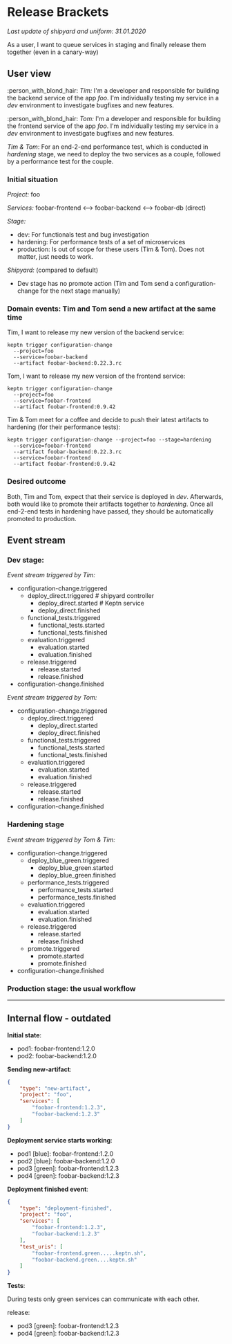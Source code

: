 # Release Brackets

*Last update of shipyard and uniform: 31.01.2020*

As a user, I want to queue services in staging and finally release them together (even in a canary-way)

## User view

:person_with_blond_hair: *Tim:* I'm a developer and responsible for building the backend service of the app *foo*. I'm individually testing my service in a *dev* environment to investigate bugfixes and new features. 

:person_with_blond_hair: *Tom:* I'm a developer and responsible for building the frontend service of the app *foo*. I'm individually testing my service in a *dev* environment to investigate bugfixes and new features. 

*Tim & Tom*: For an end-2-end performance test, which is conducted in *hardening* stage, we need to deploy the two services as a couple, followed by a performance test for the couple. 

### Initial situation

*Project:* foo

*Services:*  foobar-frontend <--> foobar-backend <--> foobar-db (direct)

*Stage:*
- dev: For functionals test and bug investigation
- hardening: For performance tests of a set of microservices
- production: Is out of scope for these users (Tim & Tom). Does not matter, just needs to work.

*Shipyard:* (compared to default)
- Dev stage has no promote action (Tim and Tom send a configuration-change for the next stage manually)

### Domain events: Tim and Tom send a new artifact at the same time

Tim, I want to release my new version of the backend service: 
```console
keptn trigger configuration-change 
  --project=foo
  --service=foobar-backend
  --artifact foobar-backend:0.22.3.rc
```

Tom, I want to release my new version of the frontend service:
```console
keptn trigger configuration-change 
  --project=foo
  --service=foobar-frontend
  --artifact foobar-frontend:0.9.42 
```

Tim & Tom meet for a coffee and decide to push their latest artifacts to hardening (for their performance tests): 

```console
keptn trigger configuration-change --project=foo --stage=hardening
  --service=foobar-frontend
  --artifact foobar-backend:0.22.3.rc 
  --service=foobar-frontend
  --artifact foobar-frontend:0.9.42 
```

</p>
</details>

### Desired outcome

Both, Tim and Tom, expect that their service is deployed in *dev*. Afterwards, both would like to promote their artifacts together to *hardening*. Once all end-2-end tests in hardening have passed, they should be automatically promoted to production.

## Event stream

### Dev stage:

*Event stream triggered by Tim:* 
- configuration-change.triggered
  - deploy_direct.triggered # shipyard controller
    - deploy_direct.started # Keptn service
    - deploy_direct.finished
  - functional_tests.triggered
    - functional_tests.started
    - functional_tests.finished
  - evaluation.triggered
    - evaluation.started
    - evaluation.finished
  - release.triggered
    - release.started
    - release.finished
- configuration-change.finished

*Event stream triggered by Tom:* 
- configuration-change.triggered
  - deploy_direct.triggered 
    - deploy_direct.started 
    - deploy_direct.finished
  - functional_tests.triggered
    - functional_tests.started
    - functional_tests.finished
  - evaluation.triggered
    - evaluation.started
    - evaluation.finished
  - release.triggered
    - release.started
    - release.finished
- configuration-change.finished

### Hardening stage

*Event stream triggered by Tom & Tim:*
- configuration-change.triggered
  - deploy_blue_green.triggered 
    - deploy_blue_green.started 
    - deploy_blue_green.finished
  - performance_tests.triggered
    - performance_tests.started
    - performance_tests.finished
  - evaluation.triggered
    - evaluation.started
    - evaluation.finished
  - release.triggered
    - release.started
    - release.finished
  - promote.triggered
    - promote.started
    - promote.finished
- configuration-change.finished

### Production stage: the usual workflow

---

## Internal flow - outdated

**Initial state**:

- pod1: foobar-frontend:1.2.0
- pod2: foobar-backend:1.2.0

**Sending new-artifact**:

```json
{
    "type": "new-artifact",
    "project": "foo",
    "services": [
        "foobar-frontend:1.2.3",
        "foobar-backend:1.2.3"
    ]
}
```

**Deployment service starts working**:

- pod1 [blue]: foobar-frontend:1.2.0
- pod2 [blue]: foobar-backend:1.2.0
- pod3 [green]: foobar-frontend:1.2.3
- pod4 [green]: foobar-backend:1.2.3

**Deployment finished event**:

```json
{
    "type": "deployment-finished",
    "project": "foo",
    "services": [
        "foobar-frontend:1.2.3",
        "foobar-backend:1.2.3"
    ],
    "test_uris": [
        "foobar-frontend.green.....keptn.sh",
        "foobar-backend.green....keptn.sh"
    ]
}
```

**Tests**:

During tests only green services can communicate with each other.

release:
- pod3 [green]: foobar-frontend:1.2.3
- pod4 [green]: foobar-backend:1.2.3
